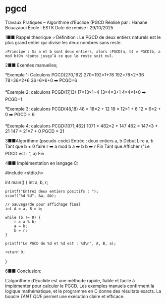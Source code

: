 # pgcd
Travaux Pratiques – Algorithme d’Euclide (PGCD
Réalisé par : Hanane Bouazaoui
École : ESTK
Date de remise : 29/10/2025

  1■■ Rappel théorique
    ✓Définition : Le PGCD de deux entiers naturels est le plus grand entier qui divise les deux nombres sans reste.

    ✓Principe : Si a et b sont deux entiers, alors :PGCD(a, b) = PGCD(b, a mod b)On répète jusqu’à ce que le reste soit nul.
  2■■ Exemles manuelles;

  °Exemple 1: 
Calculons PGCD(270,192)
270=192×1+78
192=78×2+36
78=36×2+6
36=6×6+0
➡️ PCGD=6

   °Exemple 2:
calculons PCGD(17,13)
17=13×1+4
13=4×3+1
4=4×1+0
➡️ PCGD=1

   °Exemple 3:
calculons PCGD(48,18)
48 = 18×2 + 12
18 = 12×1 + 6
12 = 6×2 + 0
➡️ PGCD = 6

   °Exemple 4: 
calculons PCGD(1071,462)
1071 = 462×2 + 147
462 = 147×3 + 21
147 = 21×7 + 0
 PGCD = 21

  3■■Algorithme (pseudo-code)
Entrée : deux entiers a, b
Début
  Lire a, b
  Tant que b ≠ 0 faire
      r ➡️ a mod b
      a ➡️ b
      b ➡️ r
  Fin Tant que
  Afficher ("Le PGCD est : ", a)
Fin

  4■■ Implémentation en langage C:

#include <stdio.h>

int main() {
    int a, b, r;

    printf("Entrez deux entiers positifs : ");
    scanf("%d %d", &a, &b);

    // Sauvegarde pour affichage final
    int A = a, B = b;

    while (b != 0) {
        r = a % b;
        a = b;
        b = r;
    }

    printf("Le PGCD de %d et %d est : %d\n", A, B, a);

    return 0;
}

   6■■ Conclusion:

L’algorithme d’Euclide est une méthode rapide, fiable et facile à implémenter pour calculer le PGCD.
Les exemples manuels confirment la logique mathématique, et le programme en C donne des résultats exacts.
La boucle *TANT QUE* permet une exécution claire et efficace.